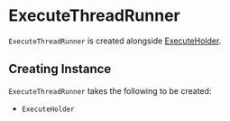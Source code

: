 # ExecuteThreadRunner

`ExecuteThreadRunner` is created alongside [ExecuteHolder](ExecuteHolder.md#runner).

## Creating Instance

`ExecuteThreadRunner` takes the following to be created:

* <span id="executeHolder"> `ExecuteHolder`

